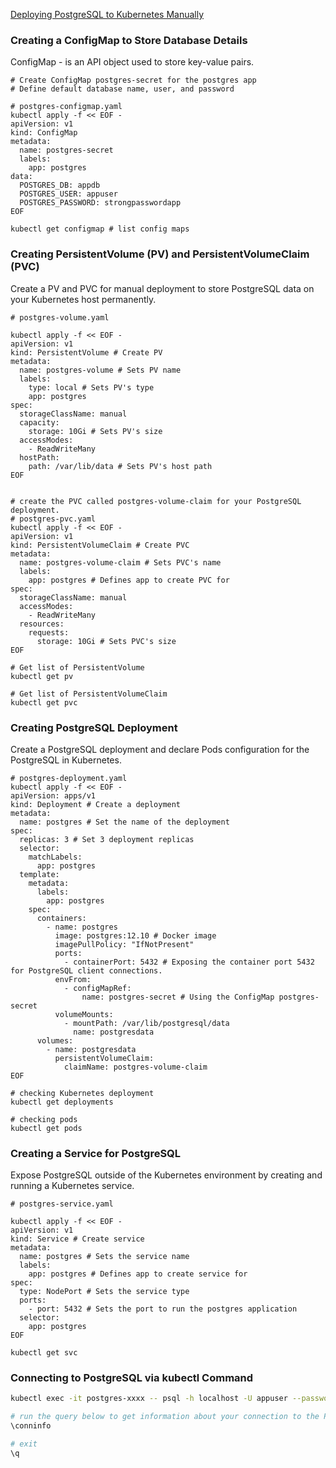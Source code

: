 [Deploying PostgreSQL to Kubernetes Manually](https://adamtheautomator.com/postgres-to-kubernetes/)

### Creating a ConfigMap to Store Database Details

ConfigMap - is an API object used to store key-value pairs.

```shell
# Create ConfigMap postgres-secret for the postgres app
# Define default database name, user, and password

# postgres-configmap.yaml
kubectl apply -f << EOF -
apiVersion: v1
kind: ConfigMap
metadata:
  name: postgres-secret
  labels:
    app: postgres
data:
  POSTGRES_DB: appdb
  POSTGRES_USER: appuser
  POSTGRES_PASSWORD: strongpasswordapp
EOF

kubectl get configmap # list config maps
```

### Creating PersistentVolume (PV) and PersistentVolumeClaim (PVC)

Create a PV and PVC for manual deployment to store PostgreSQL data on your Kubernetes host permanently.

```shell
# postgres-volume.yaml

kubectl apply -f << EOF -
apiVersion: v1
kind: PersistentVolume # Create PV 
metadata:
  name: postgres-volume # Sets PV name
  labels:
    type: local # Sets PV's type
    app: postgres
spec:
  storageClassName: manual
  capacity:
    storage: 10Gi # Sets PV's size
  accessModes:
    - ReadWriteMany
  hostPath:
    path: /var/lib/data # Sets PV's host path
EOF


# create the PVC called postgres-volume-claim for your PostgreSQL deployment.
# postgres-pvc.yaml
kubectl apply -f << EOF -
apiVersion: v1
kind: PersistentVolumeClaim # Create PVC
metadata:
  name: postgres-volume-claim # Sets PVC's name
  labels:
    app: postgres # Defines app to create PVC for
spec:
  storageClassName: manual
  accessModes:
    - ReadWriteMany
  resources:
    requests:
      storage: 10Gi # Sets PVC's size
EOF

# Get list of PersistentVolume
kubectl get pv

# Get list of PersistentVolumeClaim
kubectl get pvc
```

### Creating PostgreSQL Deployment

Create a PostgreSQL deployment and declare Pods configuration for the PostgreSQL in Kubernetes.

```shell
# postgres-deployment.yaml
kubectl apply -f << EOF -
apiVersion: apps/v1
kind: Deployment # Create a deployment
metadata:
  name: postgres # Set the name of the deployment
spec:
  replicas: 3 # Set 3 deployment replicas
  selector:
    matchLabels:
      app: postgres
  template:
    metadata:
      labels:
        app: postgres
    spec:
      containers:
        - name: postgres
          image: postgres:12.10 # Docker image
          imagePullPolicy: "IfNotPresent"
          ports:
            - containerPort: 5432 # Exposing the container port 5432 for PostgreSQL client connections.
          envFrom:
            - configMapRef:
                name: postgres-secret # Using the ConfigMap postgres-secret
          volumeMounts:
            - mountPath: /var/lib/postgresql/data
              name: postgresdata
      volumes:
        - name: postgresdata
          persistentVolumeClaim:
            claimName: postgres-volume-claim
EOF

# checking Kubernetes deployment
kubectl get deployments

# checking pods
kubectl get pods
```

### Creating a Service for PostgreSQL

Еxpose PostgreSQL outside of the Kubernetes environment by creating and running a Kubernetes service.

```shell
# postgres-service.yaml

kubectl apply -f << EOF -
apiVersion: v1
kind: Service # Create service
metadata:
  name: postgres # Sets the service name
  labels:
    app: postgres # Defines app to create service for
spec:
  type: NodePort # Sets the service type
  ports:
    - port: 5432 # Sets the port to run the postgres application
  selector:
    app: postgres
EOF

kubectl get svc
```

### Connecting to PostgreSQL via kubectl Command

```sh
kubectl exec -it postgres-xxxx -- psql -h localhost -U appuser --password -p 5432 appdb

# run the query below to get information about your connection to the PostgreSQL shell
\conninfo

# exit
\q

```
